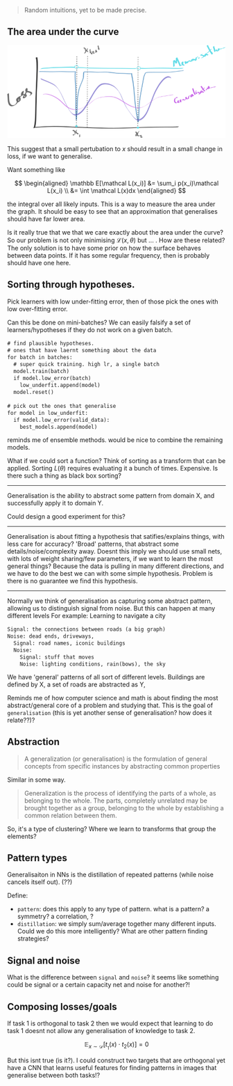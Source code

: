 > Random intuitions, yet to be made precise.

## The area under the curve

![pic](../assets/intuition.png)

This suggest that a small pertubation to $x$ should result in a small change in loss, if we want to generalise.

Want something like

$$
\begin{aligned}
\mathbb E[\mathcal L(x_i)] &= \sum_i p(x_i)\mathcal L(x_i) \\
&= \int \mathcal L(x)dx
\end{aligned}
$$

the integral over all likely inputs. This is a way to measure the area under the graph. It should be easy to see that an approximation that generalises should have far lower area.


Is it really true that we that we care exactly about the area under the curve?
So our problem is not only minimising $\mathcal L(x, \theta)$ but ... . How are these related? The only solution is to have some prior on how the surface behaves between data points.
If it has some regular frequency, then is probably should have one here.

## Sorting through hypotheses.

Pick learners with low under-fitting error, then of those pick the ones with low over-fitting error.

Can this be done on mini-batches? We can easily falsify a set of learners/hypotheses if they do not work on a given batch.

```
# find plausible hypotheses.
# ones that have laernt something about the data
for batch in batches:
  # super quick training. high lr, a single batch
  model.train(batch)  
  if model.low_error(batch)
    low_underfit.append(model)
  model.reset()

# pick out the ones that generalise
for model in low_underfit:
  if model.low_error(valid_data):
    best_models.append(model)
```

reminds me of ensemble methods. would be nice to combine the remaining models.

What if we could sort a function? Think of sorting as a transform that can be applied.
Sorting $L(\theta)$ requires evaluating it a bunch of times. Expensive. Is there such a thing as black box sorting?


***

Generalisation is the ability to abstract some pattern from domain X, and successfully apply it to domain Y.

Could design a good experiment for this?

***

Generalisation is about fitting a hypothesis that satifies/explains things, with less care for accuracy? 'Broad' patterns, that abstract some details/noise/complexity away. Doesnt this imply we should use small nets, with lots of weight sharing/few parameters, if we want to learn the most general things? Because the data is pulling in many different directions, and we have to do the best we can with some simple hypothesis. Problem is there is no guarantee we find this hypothesis.


***

<!-- Generalisation could be interpreted as a hierarchical structure? -->
Normally we think of generalisation as capturing some abstract pattern, allowing us to distinguish signal from noise. But this can happen at many different levels
For example: Learning to navigate a city

```
Signal: the connections between roads (a big graph)
Noise: dead ends, driveways,
  Signal: road names, iconic buildings
  Noise:
    Signal: stuff that moves
    Noise: lighting conditions, rain(bows), the sky
```

We have 'general' patterns of all sort of different levels. Buildings are defined by X, a set of roads are abstracted as Y,

Reminds me of how computer science and math is about finding the most abstract/general core of a problem and studying that. This is the goal of `generalisation` (this is yet another sense of generalisation? how does it relate??)?

<!-- What we really want is a handle into these different levels of generalisation/pattern. SO we can pass them around, use them here and there. -->

## Abstraction

> A generalization (or generalisation) is the formulation of general concepts from specific instances by abstracting common properties

Similar in some way.

> Generalization is the process of identifying the parts of a whole, as belonging to the whole. The parts, completely unrelated may be brought together as a group, belonging to the whole by establishing a common relation between them.

So, it's a type of clustering? Where we learn to transforms that group the elements?


## Pattern types

Generalisaiton in NNs is the distillation of repeated patterns (while noise cancels itself out). (??)

Define:
* `pattern`: does this apply to any type of pattern. what is a pattern? a symmetry? a correlation, ?
* `distillation`: we simply sum/average together many different inputs. Could we do this more intelligently? What are other pattern finding strategies?

## Signal and noise

What is the difference between `signal` and `noise`? it seems like something could be signal or a certain capacity net and noise for another?!

## Composing losses/goals

If task 1 is orthogonal to task 2 then we would expect that learning to do task 1 doesnt not allow any generalisation of knowledge to task 2.

$$
\mathbb E_{x \sim \mathcal D} \big[t__1(x) \cdot t_2(x) \big] = 0
$$

But this isnt true (is it?). I could construct two targets that are orthogonal yet have a CNN that learns useful features for finding patterns in images that generalise between both tasks!?
